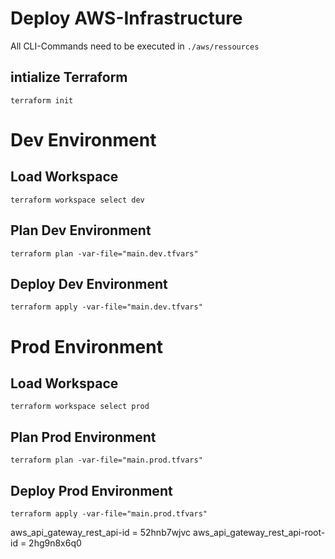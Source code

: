 # Deploy AWS-Infrastructure

All CLI-Commands need to be executed in `./aws/ressources`

## intialize Terraform

`terraform init`

# Dev Environment

## Load Workspace

`terraform workspace select dev`

## Plan Dev Environment

`terraform plan -var-file="main.dev.tfvars"`

## Deploy Dev Environment

`terraform apply -var-file="main.dev.tfvars"`

# Prod Environment

## Load Workspace

`terraform workspace select prod`

## Plan Prod Environment

`terraform plan -var-file="main.prod.tfvars"`

## Deploy Prod Environment

`terraform apply -var-file="main.prod.tfvars"`

aws_api_gateway_rest_api-id = 52hnb7wjvc
aws_api_gateway_rest_api-root-id = 2hg9n8x6q0
